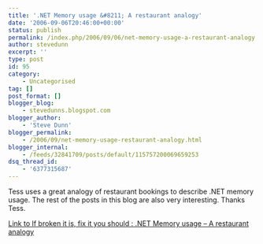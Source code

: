 ```yaml
---
title: '.NET Memory usage &#8211; A restaurant analogy'
date: '2006-09-06T20:46:00+00:00'
status: publish
permalink: /index.php/2006/09/06/net-memory-usage-a-restaurant-analogy
author: stevedunn
excerpt: ''
type: post
id: 95
category:
    - Uncategorised
tag: []
post_format: []
blogger_blog:
    - stevedunns.blogspot.com
blogger_author:
    - 'Steve Dunn'
blogger_permalink:
    - /2006/09/net-memory-usage-restaurant-analogy.html
blogger_internal:
    - /feeds/32841709/posts/default/115757200069659253
dsq_thread_id:
    - '6377315687'
---
```

Tess uses a great analogy of restaurant bookings to describe .NET memory usage. The rest of the posts in this blog are also very interesting. Thanks Tess.

[Link to If broken it is, fix it you should : .NET Memory usage – A restaurant analogy](http://blogs.msdn.com/tess/archive/2006/09/06/742568.aspx)